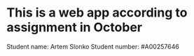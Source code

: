 # This is a web app according to assignment in October
  Student name: Artem Slonko
  Student number: #A00257646 

